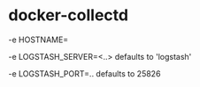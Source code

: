 docker-collectd
===============

-e HOSTNAME=<host name>

-e LOGSTASH_SERVER=<..> defaults to 'logstash'

-e LOGSTASH_PORT=..  defaults to 25826